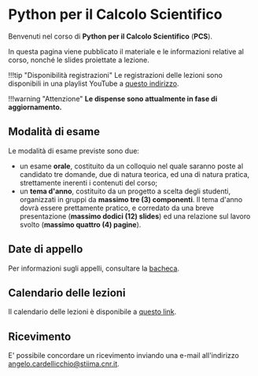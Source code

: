 # Python per il Calcolo Scientifico

Benvenuti nel corso di **Python per il Calcolo Scientifico** (**PCS**).

In questa pagina viene pubblicato il materiale e le informazioni relative al corso, nonché le slides proiettate a lezione.

!!!tip "Disponibilità registrazioni"
    Le registrazioni delle lezioni sono disponibili in una playlist YouTube a [questo indirizzo](https://www.youtube.com/playlist?list=PLXF97BkFa4HBqRGCvlIjmcqMDN0VPdFcS).

!!!warning "Attenzione"
    **Le dispense sono attualmente in fase di aggiornamento.**

## Modalità di esame

Le modalità di esame previste sono due:

* un esame **orale**, costituito da un colloquio nel quale saranno poste al candidato tre domande, due di natura teorica, ed una di natura pratica, strettamente inerenti i contenuti del corso;
* un **tema d'anno**, costituito da un progetto a scelta degli studenti, organizzati in gruppi da **massimo tre (3) componenti**. Il tema d'anno dovrà essere prettamente pratico, e corredato da una breve presentazione (**massimo dodici (12) slides**) ed una relazione sul lavoro svolto (**massimo quattro (4) pagine**).

## Date di appello

Per informazioni sugli appelli, consultare la [bacheca](advices.md).

## Calendario delle lezioni

Il calendario delle lezioni è disponibile a [questo link](https://www.dm.uniba.it/didattica/competenze-trasversali/2021-22-laboratorio-matematico-informatico-ii/orario-python.pdf).

## Ricevimento

E' possibile concordare un ricevimento inviando una e-mail all'indirizzo angelo.cardellicchio@stiima.cnr.it.
